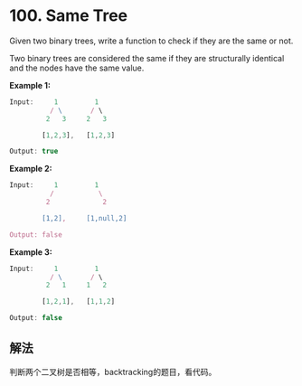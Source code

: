 # 100. Same Tree

Given two binary trees, write a function to check if they are the same or not.

Two binary trees are considered the same if they are structurally identical and the nodes have the same value.

**Example 1:**

```js
Input:     1         1
          / \       / \
         2   3     2   3

        [1,2,3],   [1,2,3]

Output: true
```

**Example 2:**

```js
Input:     1         1
          /           \
         2             2

        [1,2],     [1,null,2]

Output: false
```

**Example 3:**

```js
Input:     1         1
          / \       / \
         2   1     1   2

        [1,2,1],   [1,1,2]

Output: false
```

## 解法

判断两个二叉树是否相等，backtracking的题目，看代码。